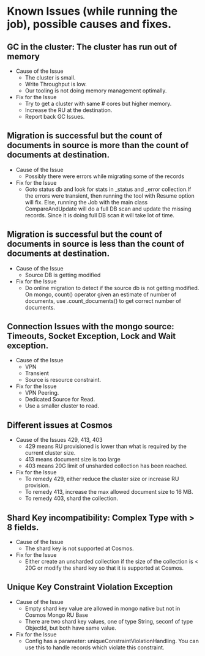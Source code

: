 # Known Issues (while running the job), possible causes and fixes.

## GC in the cluster: The cluster has run out of memory

- Cause of the Issue
  * The cluster is small.
  * Write Throughput is low.
  * Our tooling is not doing memory management optimally.
- Fix for the Issue
  * Try to get a cluster with same # cores but higher memory.
  * Increase the RU at the destination.
  * Report back GC Issues.

## Migration is successful but the count of documents in source is more than the count of documents at destination.

- Cause of the Issue
  * Possibly there were errors while migrating some of the records
- Fix for the Issue
  * Goto status db and look for stats in _status and _error collection.If the errors were transient, then running the tool with Resume option will fix. Else, running the Job with the main class CompareAndUpdate will do a full DB scan and update the missing records. Since it is doing full DB scan it will take lot of time.

## Migration is successful but the count of documents in source is less than the count of documents at destination.

- Cause of the Issue
  * Source DB is getting modified
- Fix for the Issue
  * Do online migration to detect if the source db is not getting modified. On mongo, count() operator given an estimate of number of documents, use .count_documents() to get correct number of documents.  

## Connection Issues with the mongo source: Timeouts, Socket Exception, Lock and Wait exception.

- Cause of the Issue
  * VPN
  * Transient
  * Source is resource constraint.
- Fix for the Issue
  * VPN Peering.
  * Dedicated Source for Read.
  * Use a smaller cluster to read.

## Different issues at Cosmos

- Cause of the Issues 429, 413, 403
  * 429 means RU provisioned is lower than what is required by the current cluster size.
  * 413 means document size is too large
  * 403 means 20G limit of unsharded collection has been reached.
- Fix for the Issue
  * To remedy 429, either reduce the cluster size or increase RU provision.  
  * To remedy 413, increase the max allowed document size to 16 MB.  
  * To remedy 403, shard the collection.

## Shard Key incompatibility: Complex Type with > 8 fields.  

- Cause of the Issue
  * The shard key is not supported at Cosmos.
- Fix for the Issue
  * Either create an unsharded collection if the size of the collection is < 20G or modify the shard key so that it is supported at Cosmos.

## Unique Key Constraint Violation Exception  

- Cause of the Issue
  * Empty shard key value are allowed in mongo native but not in Cosmos Mongo RU Base
  * There are two shard key values, one of type String, seconf of type ObjectId, but both have same value.  
- Fix for the Issue
  * Config has a parameter: uniqueConstraintViolationHandling. You can use this to handle records which violate this constraint.